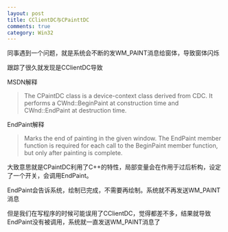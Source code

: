 ```yaml
---
layout: post
title: CClientDC与CPainttDC
comments: true
category: Win32
---
```

同事遇到一个问题，就是系统会不断的发WM_PAINT消息给窗体，导致窗体闪烁

跟踪了很久就发现是CClientDC导致

MSDN解释

>The CPaintDC class is a device-context class derived from CDC. It performs a CWnd::BeginPaint at construction time and CWnd::EndPaint at destruction time.

EndPaint解释

>Marks the end of painting in the given window. The EndPaint member function is required for each call to the BeginPaint member function, but only after painting is complete.

大致意思就是CPaintDC利用了C++的特性，局部变量会在作用于过后析构，设定了一个开关，会调用EndPaint。

EndPaint会告诉系统，绘制已完成，不需要再绘制。系统就不再发送WM_PAINT消息

但是我们在写程序的时候可能误用了CClientDC，觉得都差不多，结果就导致EndPaint没有被调用，系统就一直发送WM_PAINT消息了